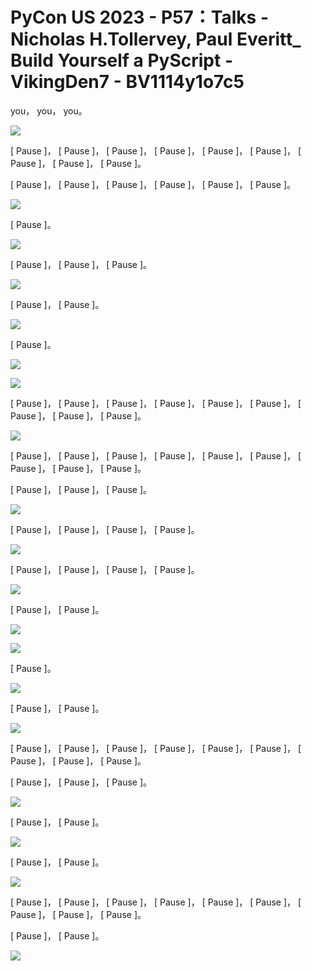 # PyCon US 2023 - P57：Talks - Nicholas H.Tollervey, Paul Everitt_ Build Yourself a PyScript - VikingDen7 - BV1114y1o7c5

 you， you， you。

![](img/548c987fd70e9bb7b4ecfaf6842d326e_1.png)

 [ Pause ]， [ Pause ]， [ Pause ]， [ Pause ]， [ Pause ]， [ Pause ]， [ Pause ]， [ Pause ]， [ Pause ]。

 [ Pause ]， [ Pause ]， [ Pause ]， [ Pause ]， [ Pause ]， [ Pause ]。



![](img/548c987fd70e9bb7b4ecfaf6842d326e_3.png)

 [ Pause ]。

![](img/548c987fd70e9bb7b4ecfaf6842d326e_5.png)

 [ Pause ]， [ Pause ]， [ Pause ]。

![](img/548c987fd70e9bb7b4ecfaf6842d326e_7.png)

 [ Pause ]， [ Pause ]。

![](img/548c987fd70e9bb7b4ecfaf6842d326e_9.png)

 [ Pause ]。

![](img/548c987fd70e9bb7b4ecfaf6842d326e_11.png)

![](img/548c987fd70e9bb7b4ecfaf6842d326e_12.png)

 [ Pause ]， [ Pause ]， [ Pause ]， [ Pause ]， [ Pause ]， [ Pause ]， [ Pause ]， [ Pause ]， [ Pause ]。



![](img/548c987fd70e9bb7b4ecfaf6842d326e_14.png)

 [ Pause ]， [ Pause ]， [ Pause ]， [ Pause ]， [ Pause ]， [ Pause ]， [ Pause ]， [ Pause ]， [ Pause ]。

 [ Pause ]， [ Pause ]， [ Pause ]。

![](img/548c987fd70e9bb7b4ecfaf6842d326e_16.png)

 [ Pause ]， [ Pause ]， [ Pause ]， [ Pause ]。

![](img/548c987fd70e9bb7b4ecfaf6842d326e_18.png)

 [ Pause ]， [ Pause ]， [ Pause ]， [ Pause ]。

![](img/548c987fd70e9bb7b4ecfaf6842d326e_20.png)

 [ Pause ]， [ Pause ]。

![](img/548c987fd70e9bb7b4ecfaf6842d326e_22.png)

![](img/548c987fd70e9bb7b4ecfaf6842d326e_23.png)

 [ Pause ]。

![](img/548c987fd70e9bb7b4ecfaf6842d326e_25.png)

 [ Pause ]， [ Pause ]。

![](img/548c987fd70e9bb7b4ecfaf6842d326e_27.png)

 [ Pause ]， [ Pause ]， [ Pause ]， [ Pause ]， [ Pause ]， [ Pause ]， [ Pause ]， [ Pause ]， [ Pause ]。

 [ Pause ]， [ Pause ]， [ Pause ]。

![](img/548c987fd70e9bb7b4ecfaf6842d326e_29.png)

 [ Pause ]， [ Pause ]。

![](img/548c987fd70e9bb7b4ecfaf6842d326e_31.png)

 [ Pause ]， [ Pause ]。

![](img/548c987fd70e9bb7b4ecfaf6842d326e_33.png)

 [ Pause ]， [ Pause ]， [ Pause ]， [ Pause ]， [ Pause ]， [ Pause ]， [ Pause ]， [ Pause ]， [ Pause ]。

 [ Pause ]， [ Pause ]。

![](img/548c987fd70e9bb7b4ecfaf6842d326e_35.png)